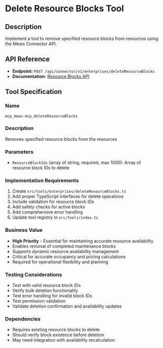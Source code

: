 # Delete Resource Blocks Tool

## Description
Implement a tool to remove specified resource blocks from resources using the Mews Connector API.

## API Reference
- **Endpoint:** `POST /api/connector/v1/enterprises/deleteResourceBlocks`
- **Documentation:** [Resource Blocks API](https://mews-systems.gitbook.io/connector-api/operations/enterprises#delete-resource-blocks)

## Tool Specification

### Name
`mcp_mews-mcp_deleteResourceBlocks`

### Description
Removes specified resource blocks from the resources

### Parameters
- `ResourceBlockIds` (array of string, required, max 1000): Array of resource block IDs to delete

### Implementation Requirements
1. Create `src/tools/enterprises/deleteResourceBlocks.ts`
2. Add proper TypeScript interfaces for delete operations
3. Include validation for resource block IDs
4. Add safety checks for active blocks
5. Add comprehensive error handling
6. Update tool registry in `src/tools/index.ts`

### Business Value
- **High Priority** - Essential for maintaining accurate resource availability
- Enables removal of completed maintenance blocks
- Supports dynamic resource availability management
- Critical for accurate occupancy and pricing calculations
- Required for operational flexibility and planning

### Testing Considerations
- Test with valid resource block IDs
- Verify bulk deletion functionality
- Test error handling for invalid block IDs
- Test permission validation
- Validate deletion confirmation and availability updates

### Dependencies
- Requires existing resource blocks to delete
- Should verify block existence before deletion
- May need integration with availability recalculation 